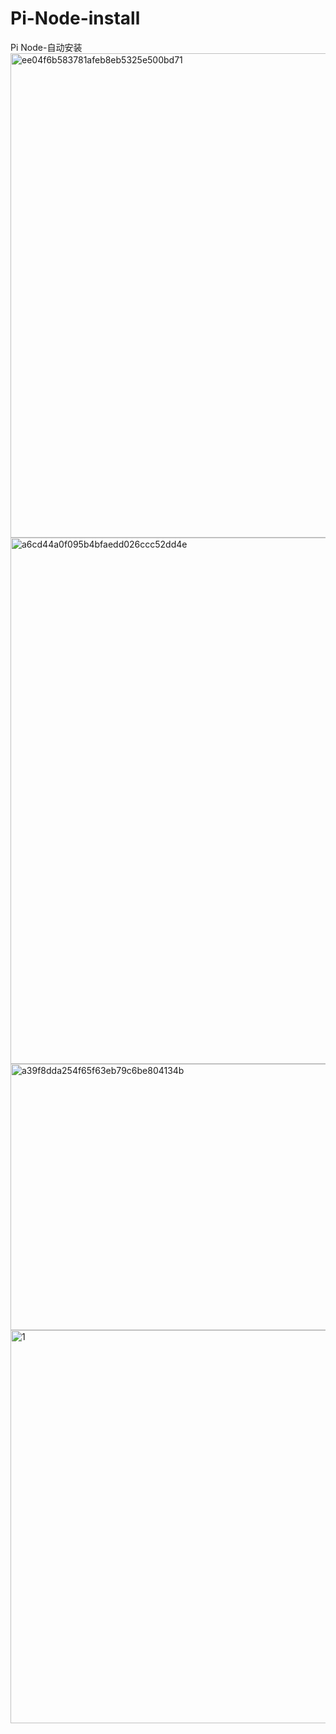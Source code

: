 # Pi-Node-install
Pi Node-自动安装
<img width="908" height="775" alt="ee04f6b583781afeb8eb5325e500bd71" src="https://github.com/user-attachments/assets/59da4729-ac5c-4d47-9020-56ebbc23340a" />
<img width="1451" height="842" alt="a6cd44a0f095b4bfaedd026ccc52dd4e" src="https://github.com/user-attachments/assets/3167c03c-ae1c-417e-95d9-5658b61f4fbf" />
<img width="609" height="426" alt="a39f8dda254f65f63eb79c6be804134b" src="https://github.com/user-attachments/assets/63b31529-f105-4a6b-b9c8-a8a99ffdbd8e" />
<img width="636" height="629" alt="1" src="https://github.com/user-attachments/assets/a7fea791-7587-46d4-b5b0-f2010be49616" />
